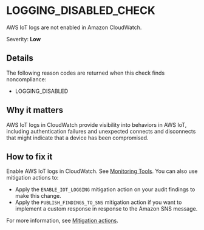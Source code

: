 # LOGGING\_DISABLED\_CHECK<a name="audit-chk-logging-disabled"></a>

AWS IoT logs are not enabled in Amazon CloudWatch\.

Severity: **Low**

## Details<a name="audit-chk-logging-disabled-details"></a>

The following reason codes are returned when this check finds noncompliance:
+ LOGGING\_DISABLED

## Why it matters<a name="audit-chk-logging-disabled-why-it-matters"></a>

AWS IoT logs in CloudWatch provide visibility into behaviors in AWS IoT, including authentication failures and unexpected connects and disconnects that might indicate that a device has been compromised\.

## How to fix it<a name="audit-chk-logging-disabled-how-to-fix"></a>

Enable AWS IoT logs in CloudWatch\. See [ Monitoring Tools](security-logging.md#monitoring_automated_manual)\. You can also use mitigation actions to:
+ Apply the `ENABLE_IOT_LOGGING` mitigation action on your audit findings to make this change\. 
+ Apply the `PUBLISH_FINDINGS_TO_SNS` mitigation action if you want to implement a custom response in response to the Amazon SNS message\. 

For more information, see [Mitigation actions](device-defender-mitigation-actions.md)\. 